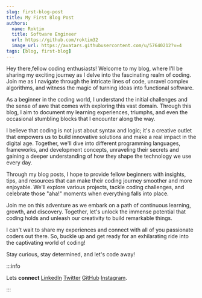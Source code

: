 ```yaml
---
slug: first-blog-post
title: My First Blog Post
authors:
  name: Roktim
  title: Software Engineer
  url: https://github.com/roktim32
  image_url: https://avatars.githubusercontent.com/u/57640212?v=4
tags: [blog, first-blog]
---
```


Hey there,fellow coding enthusiasts! Welcome to my blog, where I'll be sharing my exciting journey as I delve into the fascinating realm of coding. Join me as I navigate through the intricate lines of code, unravel complex algorithms, and witness the magic of turning ideas into functional software.

As a beginner in the coding world, I understand the initial challenges and the sense of awe that comes with exploring this vast domain. Through this blog, I aim to document my learning experiences, triumphs, and even the occasional stumbling blocks that I encounter along the way.

I believe that coding is not just about syntax and logic; it's a creative outlet that empowers us to build innovative solutions and make a real impact in the digital age. Together, we'll dive into different programming languages, frameworks, and development concepts, unraveling their secrets and gaining a deeper understanding of how they shape the technology we use every day.

Through my blog posts, I hope to provide fellow beginners with insights, tips, and resources that can make their coding journey smoother and more enjoyable. We'll explore various projects, tackle coding challenges, and celebrate those "aha!" moments when everything falls into place.

Join me on this adventure as we embark on a path of continuous learning, growth, and discovery. Together, let's unlock the immense potential that coding holds and unleash our creativity to build remarkable things.

I can't wait to share my experiences and connect with all of you passionate coders out there. So, buckle up and get ready for an exhilarating ride into the captivating world of coding!

Stay curious, stay determined, and let's code away!

:::info

Lets **connect** [LinkedIn](https://www.linkedin.com/in/roktim-kamal-senapoty/) [Twitter](https://twitter.com/roktim___) [GitHub](http://github.com/roktim32) [Instagram](http://instagram.com/roktim._/).

:::
